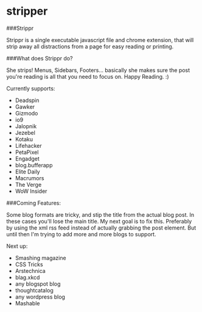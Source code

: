 stripper
========

###Strippr

Strippr is a single executable javascript file and chrome extension, that will strip away all distractions from a page for easy reading or printing.

###What does Strippr do?

She strips! 
Menus, Sidebars, Footers... basically she makes sure the post you're reading is all that you need to focus on. Happy Reading. :)

Currently supports:

- Deadspin
- Gawker
- Gizmodo
- io9
- Jalopnik
- Jezebel
- Kotaku
- Lifehacker
- PetaPixel
- Engadget
- blog.bufferapp
- Elite Daily
- Macrumors
- The Verge
- WoW Insider


###Coming Features:

Some blog formats are tricky, and stip the title from the actual blog post. In these cases you'll lose the main title.
My next goal is to fix this. Preferably by using the xml rss feed instead of actually grabbing the post element. But until then I'm trying to add more and more blogs to support.

Next up:

- Smashing magazine
- CSS Tricks
- Arstechnica
- blag.xkcd
- any blogspot blog
- thoughtcatalog
- any wordpress blog
- Mashable


